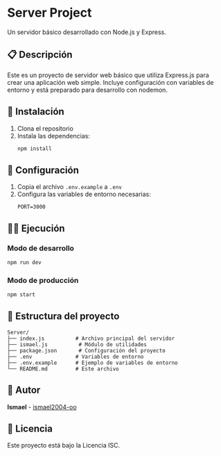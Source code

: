 # Server Project

Un servidor básico desarrollado con Node.js y Express.

## 📋 Descripción

Este es un proyecto de servidor web básico que utiliza Express.js para crear una aplicación web simple. Incluye configuración con variables de entorno y está preparado para desarrollo con nodemon.

## 🚀 Instalación

1. Clona el repositorio
2. Instala las dependencias:
   ```bash
   npm install
   ```

## 🔧 Configuración

1. Copia el archivo `.env.example` a `.env`
2. Configura las variables de entorno necesarias:
   ```
   PORT=3000
   ```

## 🏃‍♂️ Ejecución

### Modo de desarrollo

```bash
npm run dev
```

### Modo de producción

```bash
npm start
```

## 📁 Estructura del proyecto

```
Server/
├── index.js          # Archivo principal del servidor
├── ismael.js          # Módulo de utilidades
├── package.json       # Configuración del proyecto
├── .env              # Variables de entorno
├── .env.example      # Ejemplo de variables de entorno
└── README.md         # Este archivo
```

## 👤 Autor

**Ismael** - [ismael2004-oo](https://github.com/ismael2004-oo)

## 📄 Licencia

Este proyecto está bajo la Licencia ISC.
